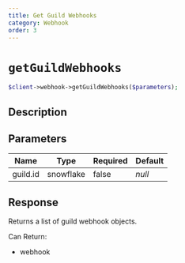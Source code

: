 ```yaml
---
title: Get Guild Webhooks
category: Webhook
order: 3
---
```


# `getGuildWebhooks`

```php
$client->webhook->getGuildWebhooks($parameters);
```

## Description



## Parameters


Name | Type | Required | Default
--- | --- | --- | ---
guild.id | snowflake | false | *null*

## Response

Returns a list of guild webhook objects.

Can Return:

* webhook
